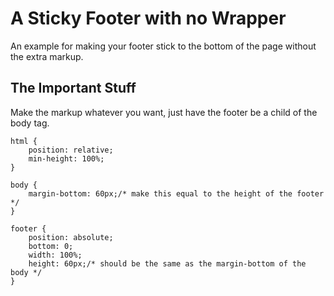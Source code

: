 A Sticky Footer with no Wrapper
===============================

An example for making your footer stick to the bottom of the page without the extra markup.

The Important Stuff
-------------------

Make the markup whatever you want, just have the footer be a child of the body tag.

```
html {
	position: relative;
	min-height: 100%;
}

body {
	margin-bottom: 60px;/* make this equal to the height of the footer */
}

footer {
	position: absolute;
	bottom: 0;
	width: 100%;
	height: 60px;/* should be the same as the margin-bottom of the body */
}
```
